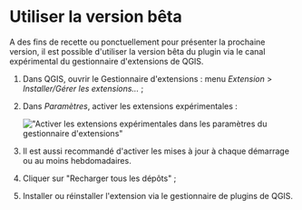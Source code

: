 # Utiliser la version bêta

A des fins de recette ou ponctuellement pour présenter la prochaine version, il est possible d'utiliser la version bêta du plugin via le canal expérimental du gestionnaire d'extensions de QGIS.

1. Dans QGIS, ouvrir le Gestionnaire d'extensions : menu *Extension* > *Installer/Gérer les extensions...* ;

2. Dans *Paramètres*, activer les extensions expérimentales :

    !["Activer les extensions exp&eacute;rimentales dans les param&egrave;tres du gestionnaire d&apos;extensions"](/assets/qgis_install_experimental_settings_fr.png)

3. Il est aussi recommandé d'activer les mises à jour à chaque démarrage ou au moins hebdomadaires.

4. Cliquer sur "Recharger tous les dépôts" ;

5. Installer ou réinstaller l'extension via le gestionnaire de plugins de QGIS.
